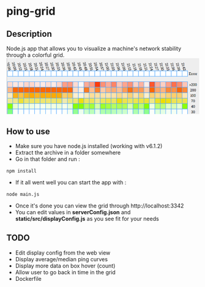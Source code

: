 # ping-grid

## Description
Node.js app that allows you to visualize a machine's network stability through a colorful grid.
![alt tag](https://raw.githubusercontent.com/Vladirien/ping-grid/master/screencap.png)

## How to use
 * Make sure you have node.js installed (working with v6.1.2)
 * Extract the archive in a folder somewhere 
 * Go in that folder and run :
 ```
 npm install
 ```
 * If it all went well you can start the app with :
 ```
 node main.js
 ```
 * Once it's done you can view the grid through http://localhost:3342
 * You can edit values in **serverConfig.json** and **static/src/displayConfig.js** as you see fit for your needs

## TODO
* Edit display config from the web view
* Display average/median ping curves 
* Display more data on box hover (count) 
* Allow user to go back in time in the grid 
* Dockerfile 
